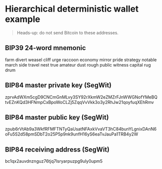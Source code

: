 # Hierarchical deterministic wallet example

> Heads-up: do not send Bitcoin to these addresses.

## BIP39 24-word mnemonic

farm divert weasel cliff urge raccoon economy mirror pride strategy notable march side travel nest true amateur dust rough public witness capital rug drum

## BIP84 master private key (SegWit)

zprvAdWXm5cgD9CNCmGnMLvy3SY92rXkmW2eZMZrFJnWWGNofYMeBQtvEZnKQd3HFNmpCxBpoWoCLZj5ZqqVvVkk3o3y2RhJw21qoyfuqXEhRmv

## BIP84 master public key (SegWit)

zpub6rVtAb9a3WkfRFMFTNTyQaUsatNFAxkVvaVT3hC84bunYLgnixDAnN6oFu5S2d58pmSDbT2o25P5p9nk9unfH16yS6eaTvJauPa1TRB4y2W

## BIP84 receiving address (SegWit)

bc1qx2auvdnznguz76tjq7lsryarpuzpg9uly0upm5